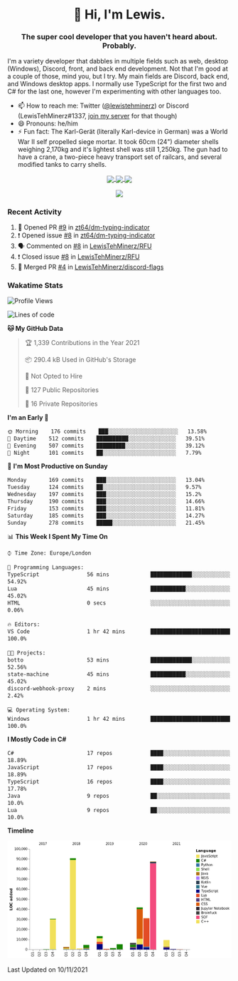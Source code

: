 <h1 align="center">👋 Hi, I'm Lewis.</h1>
<h3 align="center">The super cool developer that you haven't heard about. Probably.</h3>

I'm a variety developer that dabbles in multiple fields such as web, desktop (Windows), Discord, front, and back end development. Not that I'm good at a couple of those, mind you, but I try. My main fields are Discord, back end, and Windows desktop apps. I normally use TypeScript for the first two and C# for the last one, however I'm experimenting with other languages too.

- 📫 How to reach me: Twitter ([@lewistehminerz](https://twitter.com/lewistehminerz)) or Discord (LewisTehMinerz#1337, [join my server](https://discord.gg/XnUh7JB) for that though)
- 😄 Pronouns: he/him
- ⚡ Fun fact: The Karl-Gerät (literally Karl-device in German) was a World War II self propelled siege mortar. It took 60cm (24") diameter shells weighing 2,170kg and it's lightest shell was still 1,250kg. The gun had to have a crane, a two-piece heavy transport set of railcars, and several modified tanks to carry shells.

<p align="center">
  <a href="https://github.com/anuraghazra/github-readme-stats">
    <img align="center" src="https://github-readme-stats.vercel.app/api?username=LewisTehMinerz&count_private=true&show_icons=true&theme=gruvbox">
  </a>
  <a href="https://github.com/anuraghazra/github-readme-stats">
    <img align="center" src="https://github-readme-stats.vercel.app/api/top-langs?username=LewisTehMinerz&layout=compact&theme=gruvbox">
  </a>
  <a href="https://github.com/anuraghazra/github-readme-stats">
    <img align="center" src="https://github-readme-stats.vercel.app/api/wakatime?username=LewisTehMinerz&layout=compact&theme=gruvbox">
  </a>
</p>

<p align="center">
  <a href="https://github.com/ryo-ma/github-profile-trophy">
    <img align="center" src="https://github-profile-trophy.vercel.app/?username=LewisTehMinerz&theme=gruvbox">
  </a>
</p>

### Recent Activity
<!--START_SECTION:activity-->
1. 💪 Opened PR [#9](https://github.com/zt64/dm-typing-indicator/pull/9) in [zt64/dm-typing-indicator](https://github.com/zt64/dm-typing-indicator)
2. ❗️ Opened issue [#8](https://github.com/zt64/dm-typing-indicator/issues/8) in [zt64/dm-typing-indicator](https://github.com/zt64/dm-typing-indicator)
3. 🗣 Commented on [#8](https://github.com/LewisTehMinerz/RFU/issues/8) in [LewisTehMinerz/RFU](https://github.com/LewisTehMinerz/RFU)
4. ❗️ Closed issue [#8](https://github.com/LewisTehMinerz/RFU/issues/8) in [LewisTehMinerz/RFU](https://github.com/LewisTehMinerz/RFU)
5. 🎉 Merged PR [#4](https://github.com/LewisTehMinerz/discord-flags/pull/4) in [LewisTehMinerz/discord-flags](https://github.com/LewisTehMinerz/discord-flags)
<!--END_SECTION:activity-->

### Wakatime Stats
<!--START_SECTION:waka-->
![Profile Views](http://img.shields.io/badge/Profile%20Views-7-blue)

![Lines of code](https://img.shields.io/badge/From%20Hello%20World%20I%27ve%20Written-333473%20lines%20of%20code-blue)

**🐱 My GitHub Data** 

> 🏆 1,339 Contributions in the Year 2021
 > 
> 📦 290.4 kB Used in GitHub's Storage 
 > 
> 🚫 Not Opted to Hire
 > 
> 📜 127 Public Repositories 
 > 
> 🔑 16 Private Repositories  
 > 
**I'm an Early 🐤** 

```text
🌞 Morning    176 commits    ███░░░░░░░░░░░░░░░░░░░░░░   13.58% 
🌆 Daytime    512 commits    ██████████░░░░░░░░░░░░░░░   39.51% 
🌃 Evening    507 commits    █████████░░░░░░░░░░░░░░░░   39.12% 
🌙 Night      101 commits    ██░░░░░░░░░░░░░░░░░░░░░░░   7.79%

```
📅 **I'm Most Productive on Sunday** 

```text
Monday       169 commits    ███░░░░░░░░░░░░░░░░░░░░░░   13.04% 
Tuesday      124 commits    ██░░░░░░░░░░░░░░░░░░░░░░░   9.57% 
Wednesday    197 commits    ███░░░░░░░░░░░░░░░░░░░░░░   15.2% 
Thursday     190 commits    ███░░░░░░░░░░░░░░░░░░░░░░   14.66% 
Friday       153 commits    ███░░░░░░░░░░░░░░░░░░░░░░   11.81% 
Saturday     185 commits    ███░░░░░░░░░░░░░░░░░░░░░░   14.27% 
Sunday       278 commits    █████░░░░░░░░░░░░░░░░░░░░   21.45%

```


📊 **This Week I Spent My Time On** 

```text
⌚︎ Time Zone: Europe/London

💬 Programming Languages: 
TypeScript               56 mins             █████████████░░░░░░░░░░░░   54.92% 
Lua                      45 mins             ███████████░░░░░░░░░░░░░░   45.02% 
HTML                     0 secs              ░░░░░░░░░░░░░░░░░░░░░░░░░   0.06%

🔥 Editors: 
VS Code                  1 hr 42 mins        █████████████████████████   100.0%

🐱‍💻 Projects: 
botto                    53 mins             █████████████░░░░░░░░░░░░   52.56% 
state-machine            45 mins             ███████████░░░░░░░░░░░░░░   45.02% 
discord-webhook-proxy    2 mins              ░░░░░░░░░░░░░░░░░░░░░░░░░   2.42%

💻 Operating System: 
Windows                  1 hr 42 mins        █████████████████████████   100.0%

```

**I Mostly Code in C#** 

```text
C#                       17 repos            ████░░░░░░░░░░░░░░░░░░░░░   18.89% 
JavaScript               17 repos            ████░░░░░░░░░░░░░░░░░░░░░   18.89% 
TypeScript               16 repos            ████░░░░░░░░░░░░░░░░░░░░░   17.78% 
Java                     9 repos             ██░░░░░░░░░░░░░░░░░░░░░░░   10.0% 
Lua                      9 repos             ██░░░░░░░░░░░░░░░░░░░░░░░   10.0%

```


**Timeline**

![Chart not found](https://raw.githubusercontent.com/LewisTehMinerz/LewisTehMinerz/master/charts/bar_graph.png) 


 Last Updated on 10/11/2021
<!--END_SECTION:waka-->
